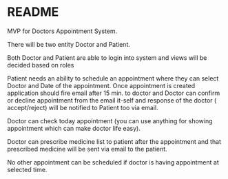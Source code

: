 # README

MVP for Doctors Appointment System.

There will be two entity Doctor and Patient.

Both Doctor and Patient are able to login into system and views will be decided based on roles

Patient needs an ability to schedule an appointment where they can select Doctor and Date of the appointment. Once appointment is created application should fire email after 15 min. to doctor and Doctor can confirm or decline appointment from the email it-self and response of the doctor ( accept/reject) will be notified to Patient too via email.

Doctor can check today appointment (you can use anything for showing appointment which can make doctor life easy).

Doctor can prescribe medicine list to patient after the appointment and that prescribed medicine will be sent via email to the patient.

No other appointment can be scheduled if doctor is having appointment at selected time.
